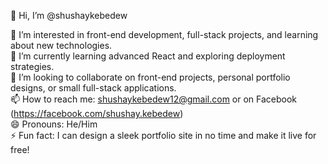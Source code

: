 👋 Hi, I’m @shushaykebedew

👀 I’m interested in front-end development, full-stack projects, and learning about new technologies.  
🌱 I’m currently learning advanced React and exploring deployment strategies.  
💞️ I’m looking to collaborate on front-end projects, personal portfolio designs, or small full-stack applications.  
📫 How to reach me: shushaykebedew12@gmail.com or on Facebook (https://facebook.com/shushay.kebedew)  
😄 Pronouns: He/Him  
⚡ Fun fact: I can design a sleek portfolio site in no time and make it live for free!
